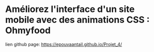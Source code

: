 # Améliorez l'interface d'un site mobile avec des animations CSS : Ohmyfood
 lien github page: https://epouvaantail.github.io/Projet_4/
